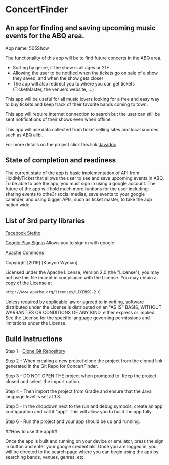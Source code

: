 # ConcertFinder

## An app for finding and saving upcoming music events for the ABQ area.

App name: 505Show

The functionality of this app will be to find future concerts in the ABQ area.
* Sorting by genre, if the show is all ages or 21+
* Allowing the user to be notified when the tickets go on sale of a show they saved, and when the show gets closer
* The app will also redirect you to where you can get tickets (TicketMaster, the venue's website, ...)


This app will be useful for all music lovers looking for a free and easy way to buy tickets and keep track of their favorite bands coming to town.


This app will require internet connection to search but the user
can still be sent notifications of their shows even when offline.


This app will use data collected from ticket selling sites and local sources such as ABQ alibi.

For more details on the project click this link [Javadoc](docs/api)

## State of completion and readiness

The current state of the app is basic implementation of API from HoldMyTicket that allows the user to see and save upcoming events in ABQ. To be able to use the app, you must sign in using a google account. The future of the app will hold much more funtions for the user including: sharing events to othe3r social medias, save events to your google calender, and using bigger APIs, such as ticket master, to take the app nation wide.

## List of 3rd party libraries

[Facebook Stetho](https://github.com/facebook/stetho)

[Google Play Signin](https://developers.google.com/android/guides/releases)
Allows you to sign in with google

[Apache Commons](https://commons.apache.org/proper/commons-csv/)


Copyright [2019] [Kanyon Wyman]

Licensed under the Apache License, Version 2.0 (the "License");
you may not use this file except in compliance with the License.
You may obtain a copy of the License at

    http://www.apache.org/licenses/LICENSE-2.0

Unless required by applicable law or agreed to in writing, software
distributed under the License is distributed on an "AS IS" BASIS,
WITHOUT WARRANTIES OR CONDITIONS OF ANY KIND, either express or implied.
See the License for the specific language governing permissions and
limitations under the License.


## Build Instructions

Step 1 - [Clone Git Repository](https://github.com/KanyonWyman/ConcertFinder)

Step 2 - When creating a new project clone the project from the cloned link generated in the Git Repo for ConcertFinder.

Step 3 - DO NOT OPEN THE project when prompted to. Keep the project closed and select the import option.

Step 4 - Then import the project from Gradle and ensure that the Java language level is set at 1.8.

Step 5 - In the dropdown next to the run and debug symbols, create an app configuration and call it "app". This will allow you to build the app fully.

Step 6 - Run the project and your app should be up and running.


##How to use the app##

Once the app is built and running on your device or emulator, press the sign in button and enter your google credentials. Once you are logged in, you will be directed to the search page where you can begin using the app by searching bands, venues, genres, etc.
